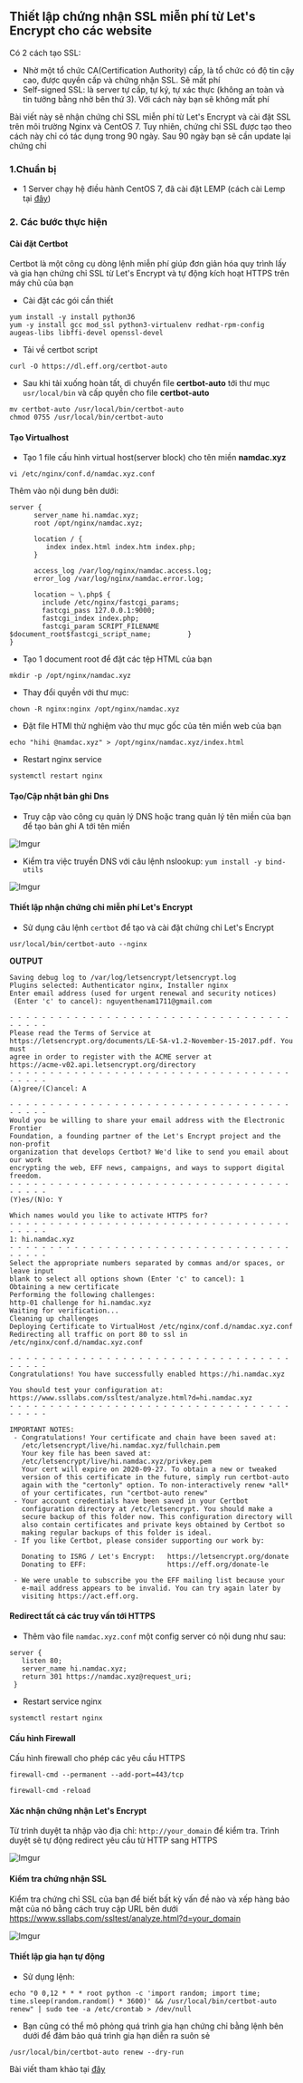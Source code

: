 ## Thiết lập chứng nhận SSL miễn phí từ Let's Encrypt cho các website
Có 2 cách tạo SSL:
 * Nhờ một tổ chức CA(Certification Authority) cấp, là tổ chức có độ tin cậy cao, được quyền cấp và chứng nhận SSL. Sẽ mất phí
 * Self-signed SSL: là server tự cấp, tự ký, tự xác thực (không an toàn và tin tưởng bằng nhờ bên thứ 3). Với cách này bạn sẽ không mất phí

Bài viết này sẽ nhận chứng chỉ SSL miễn phí từ Let's Encrypt và cài đặt SSL trên môi trường Nginx và CentOS 7. Tuy nhiên, chứng chỉ SSL được tạo theo cách này chỉ có tác dụng trong 90 ngày. Sau 90 ngày bạn sẽ cần update lại chứng chỉ

### 1.Chuẩn bị
 * 1 Server chạy hệ điều hành CentOS 7, đã cài đặt LEMP (cách cài Lemp tại [đây](https://github.com/namdachb/linux/blob/master/Wordpress-LEMP/LEMP-centos.md))

### 2. Các bước thực hiện
#### Cài đặt Certbot
Certbot là một công cụ dòng lệnh miễn phí giúp đơn giản hóa quy trình lấy và gia hạn chứng chỉ SSL từ Let's Encrypt và tự động kích hoạt HTTPS trên máy chủ của bạn 
 
 * Cài đặt các gói cần thiết

```
yum install -y install python36
yum -y install gcc mod_ssl python3-virtualenv redhat-rpm-config augeas-libs libffi-devel openssl-devel
```

 * Tải về certbot script

`curl -O https://dl.eff.org/certbot-auto`

 * Sau khi tải xuống hoàn tất, di chuyển file **certbot-auto** tới thư mục `usr/local/bin` và cấp quyền cho file **certbot-auto**

```
mv certbot-auto /usr/local/bin/certbot-auto
chmod 0755 /usr/local/bin/certbot-auto
```

#### Tạo Virtualhost
 * Tạo 1 file cấu hình virtual host(server block) cho tên miền **namdac.xyz**

`vi /etc/nginx/conf.d/namdac.xyz.conf`

Thêm vào nội dung bên dưới:
```
server {
      server_name hi.namdac.xyz;
      root /opt/nginx/namdac.xyz;

      location / {
         index index.html index.htm index.php;
      }

      access_log /var/log/nginx/namdac.access.log;
      error_log /var/log/nginx/namdac.error.log;

      location ~ \.php$ {
        include /etc/nginx/fastcgi_params;
        fastcgi_pass 127.0.0.1:9000;
        fastcgi_index index.php;
        fastcgi_param SCRIPT_FILENAME $document_root$fastcgi_script_name;         }
}
```

 * Tạo 1 document root để đặt các tệp HTML của bạn

`mkdir -p /opt/nginx/namdac.xyz`

 * Thay đổi quyền với thư mục:

`chown -R nginx:nginx /opt/nginx/namdac.xyz`

 * Đặt file HTMl thử nghiệm vào thư mục gốc của tên miền web của bạn

```
echo "hihi @namdac.xyz" > /opt/nginx/namdac.xyz/index.html
```
 
 * Restart nginx service

`systemctl restart nginx`

#### Tạo/Cập nhật bản ghi Dns
 * Truy cập vào công cụ quản lý DNS hoặc trang quản lý tên miền của bạn để tạo bản ghi A tới tên miền 

![Imgur](https://i.imgur.com/tjhskW1.png)

 * Kiểm tra việc truyền DNS với câu lệnh nslookup: `yum install -y bind-utils`

![Imgur](https://i.imgur.com/etFert4.png)

#### Thiết lập nhận chứng chỉ miễn phí Let's Encrypt
 * Sử dụng câu lệnh `certbot` để tạo và cài đặt chứng chỉ Let's Encrypt

`usr/local/bin/certbot-auto --nginx`

**OUTPUT**

```
Saving debug log to /var/log/letsencrypt/letsencrypt.log
Plugins selected: Authenticator nginx, Installer nginx
Enter email address (used for urgent renewal and security notices)
 (Enter 'c' to cancel): nguyenthenam1711@gmail.com

- - - - - - - - - - - - - - - - - - - - - - - - - - - - - - - - - - - - - - - -
Please read the Terms of Service at
https://letsencrypt.org/documents/LE-SA-v1.2-November-15-2017.pdf. You must
agree in order to register with the ACME server at
https://acme-v02.api.letsencrypt.org/directory
- - - - - - - - - - - - - - - - - - - - - - - - - - - - - - - - - - - - - - - -
(A)gree/(C)ancel: A

- - - - - - - - - - - - - - - - - - - - - - - - - - - - - - - - - - - - - - - -
Would you be willing to share your email address with the Electronic Frontier
Foundation, a founding partner of the Let's Encrypt project and the non-profit
organization that develops Certbot? We'd like to send you email about our work
encrypting the web, EFF news, campaigns, and ways to support digital freedom.
- - - - - - - - - - - - - - - - - - - - - - - - - - - - - - - - - - - - - - - -
(Y)es/(N)o: Y

Which names would you like to activate HTTPS for?
- - - - - - - - - - - - - - - - - - - - - - - - - - - - - - - - - - - - - - - -
1: hi.namdac.xyz
- - - - - - - - - - - - - - - - - - - - - - - - - - - - - - - - - - - - - - - -
Select the appropriate numbers separated by commas and/or spaces, or leave input
blank to select all options shown (Enter 'c' to cancel): 1
Obtaining a new certificate
Performing the following challenges:
http-01 challenge for hi.namdac.xyz
Waiting for verification...
Cleaning up challenges
Deploying Certificate to VirtualHost /etc/nginx/conf.d/namdac.xyz.conf
Redirecting all traffic on port 80 to ssl in /etc/nginx/conf.d/namdac.xyz.conf

- - - - - - - - - - - - - - - - - - - - - - - - - - - - - - - - - - - - - - - -
Congratulations! You have successfully enabled https://hi.namdac.xyz

You should test your configuration at:
https://www.ssllabs.com/ssltest/analyze.html?d=hi.namdac.xyz
- - - - - - - - - - - - - - - - - - - - - - - - - - - - - - - - - - - - - - - -

IMPORTANT NOTES:
 - Congratulations! Your certificate and chain have been saved at:
   /etc/letsencrypt/live/hi.namdac.xyz/fullchain.pem
   Your key file has been saved at:
   /etc/letsencrypt/live/hi.namdac.xyz/privkey.pem
   Your cert will expire on 2020-09-27. To obtain a new or tweaked
   version of this certificate in the future, simply run certbot-auto
   again with the "certonly" option. To non-interactively renew *all*
   of your certificates, run "certbot-auto renew"
 - Your account credentials have been saved in your Certbot
   configuration directory at /etc/letsencrypt. You should make a
   secure backup of this folder now. This configuration directory will
   also contain certificates and private keys obtained by Certbot so
   making regular backups of this folder is ideal.
 - If you like Certbot, please consider supporting our work by:

   Donating to ISRG / Let's Encrypt:   https://letsencrypt.org/donate
   Donating to EFF:                    https://eff.org/donate-le

 - We were unable to subscribe you the EFF mailing list because your
   e-mail address appears to be invalid. You can try again later by
   visiting https://act.eff.org.
```

#### Redirect tất cả các truy vấn tới HTTPS
 * Thêm vào file `namdac.xyz.conf` một config server có nội dung như sau:

```
server {
   listen 80;
   server_name hi.namdac.xyz;
   return 301 https://namdac.xyz@request_uri;
 }
```

 * Restart service nginx

`systemctl restart nginx`

#### Cấu hình Firewall
Cấu hình firewall cho phép các yêu cầu HTTPS

```
firewall-cmd --permanent --add-port=443/tcp

firewall-cmd -reload
```

#### Xác nhận chứng nhận Let's Encrypt
Từ trình duyệt ta nhập vào địa chỉ: `http://your_domain` để kiểm tra. Trình duyệt sẽ tự động redirect yêu cầu từ HTTP sang HTTPS

![Imgur](https://i.imgur.com/haQsFBF.png)

#### Kiểm tra chứng nhận SSL
Kiểm tra chứng chỉ SSL của bạn để biết bất kỳ vấn đề nào và xếp hàng bảo mật của nó bằng cách truy cập URL bên dưới https://www.ssllabs.com/ssltest/analyze.html?d=your_domain

![Imgur](https://i.imgur.com/XPjgOmT.png)

#### Thiết lập gia hạn tự động
 * Sử dụng lệnh:

```
echo "0 0,12 * * * root python -c 'import random; import time; time.sleep(random.random() * 3600)' && /usr/local/bin/certbot-auto renew" | sudo tee -a /etc/crontab > /dev/null
```

 * Bạn cũng có thể mô phỏng quá trình gia hạn chứng chỉ bằng lệnh bên dưới để đảm bảo quá trình gia hạn diễn ra suôn sẻ

`/usr/local/bin/certbot-auto renew --dry-run`


Bài viết tham khảo tại [đây](https://www.itzgeek.com/how-tos/linux/centos-how-tos/how-to-setup-lets-encrypt-ssl-certificate-with-nginx-on-rhel-8-centos-7-rhel-7.html)
